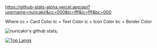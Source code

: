 


https://github-stats-alpha.vercel.app/api?username=nuricakir&cc=000&tc=fff&ic=fff&bc=000

Where cc = Card Color
      tc = Text Color
      ic = Icon Color
      bc = Border Color

![nuricakir's github stats](https://github-readme-stats.vercel.app/api?username=nuricakir&show_icons=true&theme=tokyonight);

[![Top Langs](https://github-readme-stats.vercel.app/api/top-langs/?username=nuricakir&layout=compact)](https://github.com/anuraghazra/github-readme-stats)
